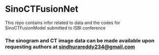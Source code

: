 # SinoCTFusionNet


This repo contains infor related to data and the codes for SinoCTFusionModel submitted to ISBI conference

### The sinogram and CT image data can be made available upon requesting authors at sindhurareddy234@gmail.com
